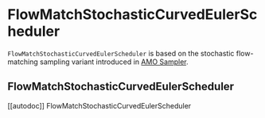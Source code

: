 <!--Copyright 2025 The HuggingFace Team. All rights reserved.

Licensed under the Apache License, Version 2.0 (the "License"); you may not use this file except in compliance with
the License. You may obtain a copy of the License at

http://www.apache.org/licenses/LICENSE-2.0

Unless required by applicable law or agreed to in writing, software distributed under the License is distributed on
an "AS IS" BASIS, WITHOUT WARRANTIES OR CONDITIONS OF ANY KIND, either express or implied. See the License for the
specific language governing permissions and limitations under the License.
-->

# FlowMatchStochasticCurvedEulerScheduler

`FlowMatchStochasticCurvedEulerScheduler` is based on the stochastic flow-matching sampling variant introduced in [AMO Sampler](https://huggingface.co/papers/2506.15864).

## FlowMatchStochasticCurvedEulerScheduler
[[autodoc]] FlowMatchStochasticCurvedEulerScheduler
